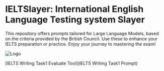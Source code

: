 # IELTSlayer: **I**nternational **E**nglish **L**anguage **T**esting system **S**layer

This repository offers prompts tailored for Large Language Models, based on the criteria provided by the British Council. Use these to enhance your IELTS preparation or practice. Enjoy your journey to mastering the exam!

![Logo](Logo.jpg)


[IELTS Writing Task1 Evaluate Tool](IELTS Writing Task1 Prompt)
